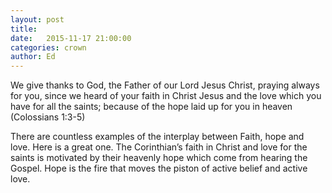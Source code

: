 ```yaml
---
layout: post
title:  
date:   2015-11-17 21:00:00
categories: crown
author: Ed
---
```

We give thanks to God, the Father of our Lord Jesus Christ, praying always for you, since we heard of your faith in Christ Jesus and the love which you have for all the saints; because of the hope laid up for you in heaven (Colossians 1:3-5)


There are countless examples of the interplay between Faith, hope and love.  Here is a great one. The Corinthian’s faith in Christ and love for the saints is motivated by their heavenly hope which come from hearing the Gospel. Hope is the fire that moves the piston of active belief and active love.
